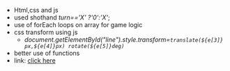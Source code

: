- Html,css and js
- used shothand *turn=='X' ?'0':'X'*;
- use of forEach loops on array for game logic
- css transform using js
   - *document.getElementById("line").style.transform=`translate(${e[3]}px,${e[4]}px) rotate(${e[5]}deg)`*
- better use of functions
- link: [click here](https://tic-tac-toe-six-chi.vercel.app/)
